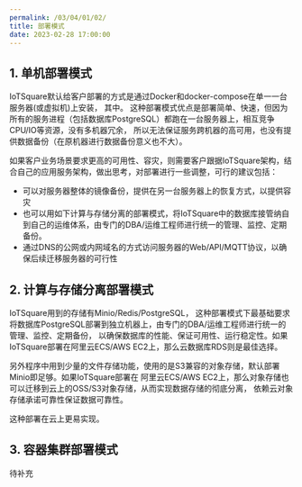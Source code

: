 ```yaml
---
permalink: /03/04/01/02/
title: 部署模式
date: 2023-02-28 17:00:00
---
```


## 1. 单机部署模式

IoTSquare默认给客户部署的方式是通过Docker和docker-compose在单一一台服务器(或虚拟机)上安装，
其中。
这种部署模式优点是部署简单、快速，但因为所有的服务进程（包括数据库PostgreSQL）都跑在一台服务器上，相互竞争CPU/IO等资源，没有多机器冗余，
所以无法保证服务跨机器的高可用，也没有提供数据备份（在原机器进行数据备份意义也不大）。

如果客户业务场景要求更高的可用性、容灾，则需要客户跟据IoTSquare架构，结合自己的应用服务架构，做出思考，对部署进行一些调整，可行的建议包括：
* 可以对服务器整体的镜像备份，提供在另一台服务器上的恢复方式，以提供容灾
* 也可以用如下计算与存储分离的部署模式，将IoTSquare中的数据库接管纳自到自己的运维体系，由专门的DBA/运维工程师进行统一的管理、监控、定期备份。
* 通过DNS的公网或内网域名的方式访问服务器的Web/API/MQTT协议，以确保后续迁移服务器的可行性

## 2. 计算与存储分离部署模式

IoTSquare用到的存储有Minio/Redis/PostgreSQL，
这种部署模式下最基础要求将数据库PostgreSQL部署到独立机器上，由专门的DBA/运维工程师进行统一的管理、监控、定期备份，
以确保数据库的性能、保证可用性、运行稳定性。如果IoTSquare部署在阿里云ECS/AWS EC2上，那么云数据库RDS则是最佳选择。

另外程序中用到少量的文件存储功能，使用的是S3兼容的对象存储，默认部署Minio即足够。如果IoTSquare部署在
阿里云ECS/AWS EC2上，那么对象存储也可以迁移到云上的OSS/S3对象存储，从而实现数据存储的彻底分离，
依赖云对象存储承诺可靠性保证数据可靠性。

这种部署在云上更易实现。

## 3. 容器集群部署模式

待补充